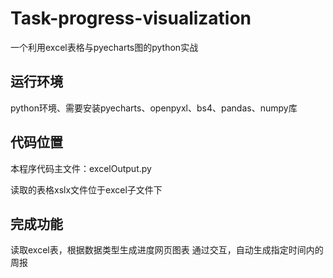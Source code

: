 # Task-progress-visualization
一个利用excel表格与pyecharts图的python实战
## 运行环境
python环境、需要安装pyecharts、openpyxl、bs4、pandas、numpy库
## 代码位置
本程序代码主文件：excelOutput.py

读取的表格xslx文件位于excel子文件下

## 完成功能
读取excel表，根据数据类型生成进度网页图表
通过交互，自动生成指定时间内的周报

